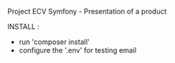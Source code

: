 Project ECV Symfony - Presentation of a product

INSTALL : 

- run 'composer install'
- configure the '.env' for testing email